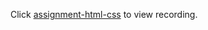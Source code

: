Click [assignment-html-css](https://drive.google.com/file/d/1QpejnI35EAErZazYwNKzuePyUkseMvpL/view?usp=share_link) to
view recording.